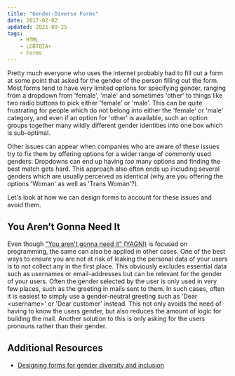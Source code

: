 ```yaml
---
title: "Gender-Diverse Forms"
date: 2017-02-02
updated: 2021-09-25
tags:
    - HTML
    - LGBTQIA+
    - Forms
---
```


Pretty much everyone who uses the internet probably had to fill out a form at some point that asked for the gender of the person filling out the form. Most forms tend to have very limited options for specifying gender, ranging from a dropdown from 'female', 'male' and sometimes 'other' to things like two radio buttons to pick either 'female' or 'male'.
This can be quite frustrating for people which do not belong into either the 'female' or 'male' category, and even if an option for 'other' is available, such an option groups together many wildly different gender identities into one box which is sub-optimal.

Other issues can appear when companies who are aware of these issues try to fix them by offering options for a wider range of commonly used genders: Dropdowns can end up having *too* many options and finding the best match gets hard. This approach also often ends up including several genders which are usually perceived as identical (why are you offering the options 'Woman' as well as 'Trans Woman'?).

Let's look at how we can design forms to account for these issues and avoid them.

<!-- more -->

## You Aren’t Gonna Need It

Even though ["You aren't gonna need it" (YAGNI)](https://en.wikipedia.org/wiki/You_aren%27t_gonna_need_it) is focused on programming, the same can also be applied in other cases. One of the best ways to ensure you are not at risk of leaking the personal data of your users is to not collect any in the first place. This obviously excludes essential data such as usernames or email-addresses but can be relevant for the gender of your users.
Often the gender selected by the user is only used in very few places, such as the greeting in mails sent to them. In such cases, often it is easiest to simply use a gender-neutral greeting such as 'Dear \<username\>' or 'Dear customer' instead. This not only avoids the need of having to know the users gender, but also reduces the amount of logic for building the mail. Another solution to this is only asking for the users pronouns rather than their gender. 

<!-- 
## How it's been so far:

Most forms currently have a structure similar to this:

![Old Gender Form](form_old_1.png)

or this:

![Old Gender Form with Radio buttons](form_old_2.png)

As you already might have guessed: You can't possible include all gender labels into a list like this.

## A possible solution

So here is an idea how to solve this:
Instead of asking for an explicit gender, simply asking for the preferred pronoun is way easier - most of the time that is the only thing a gender selection input is used for anyways. While this is obviously quite a bit of a change, I feel like this would be a relatively minor change with quite an improvement on inclusion.
Here is an example on how this could look:

![Form with pronoun-sentence](form_new_1.png)

In this case we use a sentence where we ask for the users pronouns in the subjective and possessive form,
allowing us to interact with the user using the correct pronouns.

## Names and legal names

In cases where you need the users legal name, for example when sending receipts,
including an optional text-field for the legal name can be a good idea:

![Form with pronoun-sentence and optional legal name](form_new_2.png) -->


## Additional Resources

- [Designing forms for gender diversity and inclusion](https://uxdesign.cc/designing-forms-for-gender-diversity-and-inclusion-d8194cf1f51)